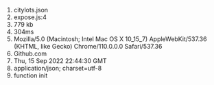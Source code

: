 1. citylots.json
2. expose.js:4
3. 779 kb
4. 304ms
5. Mozilla/5.0 (Macintosh; Intel Mac OS X 10_15_7) AppleWebKit/537.36 (KHTML, like Gecko) Chrome/110.0.0.0 Safari/537.36 
6. Github.com
7. Thu, 15 Sep 2022 22:44:30 GMT
8. application/json; charset=utf-8
9. function init
